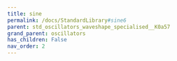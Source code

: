 ```yaml
---
title: sine
permalink: /docs/StandardLibrary#sine6
parent: std_oscillators_waveshape_specialised__K0a57
grand_parent: oscillators
has_children: False
nav_order: 2
---
```

